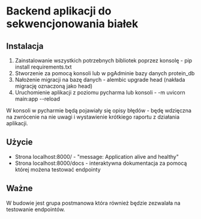 # Backend aplikacji do sekwencjonowania białek

## Instalacja

1. Zainstalowanie wszystkich potrzebnych bibliotek poprzez konsolę - pip install requirements.txt
2. Stworzenie za pomocą konsoli lub w pgAdminie bazy danych protein_db
3. Nałożenie migracji na bazę danych - alembic upgrade head (nakłada migrację oznaczoną jako head)
4. Uruchomienie aplikacji z poziomu pycharma lub konsoli - -m uvicorn main:app --reload 

W konsoli w pycharmie będą pojawiały się opisy błędów - będę wdzięczna na zwrócenie na nie uwagi i 
wystawienie krótkiego raportu z działania aplikacji.

## Użycie

* Strona localhost:8000/ - "message: Application alive and healthy"
* Strona localhost:8000/docs - interaktywna dokumentacja za pomocą której możena testować endpointy

## Ważne

W budowie jest grupa postmanowa która również będzie zezwalała na testowanie endpointów. 
